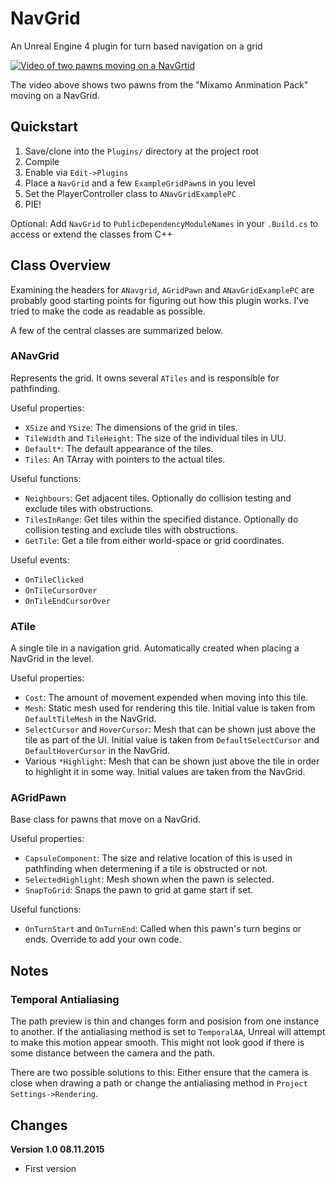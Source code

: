 # NavGrid
An Unreal Engine 4 plugin for turn based navigation on a grid

[![Video of two pawns moving on a NavGrtid](http://img.youtube.com/vi/FoqGXE3b7FE/0.jpg)](http://www.youtube.com/watch?v=FoqGXE3b7FE)

The video above shows two pawns from the "Mixamo Anmination Pack" moving on a NavGrid.

## Quickstart
1. Save/clone into the `Plugins/` directory at the project root
2. Compile
3. Enable via `Edit->Plugins`
4. Place a `NavGrid` and a few `ExampleGridPawn`s in you level
5. Set the PlayerController class to `ANavGridExamplePC`
6. PIE!

Optional: Add `NavGrid` to `PublicDependencyModuleNames` in your `.Build.cs` to access or extend the classes from C++

## Class Overview
Examining the headers for `ANavgrid`, `AGridPawn` and `ANavGridExamplePC` are probably good starting points for figuring out how this plugin works. I've tried to make the code as readable as possible.

A few of the central classes are summarized below.

### ANavGrid
Represents the grid. It owns several `ATiles` and is responsible for pathfinding.

Useful properties:
* `XSize` and `YSize`: The dimensions of the grid in tiles.
* `TileWidth` and `TileHeight`: The size of the individual tiles in UU.
* `Default*`: The default appearance of the tiles.
* `Tiles`: An TArray with pointers to the actual tiles.

Useful functions:
* `Neighbours`: Get adjacent tiles. Optionally do collision testing and exclude tiles with obstructions.
* `TilesInRange`: Get tiles within the specified distance. Optionally do collision testing and exclude tiles with obstructions.
* `GetTile`: Get a tile from either world-space or grid coordinates.

Useful events:
* `OnTileClicked`
* `OnTileCursorOver`
* `OnTileEndCursorOver`

### ATile
A single tile in a navigation grid. Automatically created when placing a NavGrid in the level.

Useful properties:
* `Cost`: The amount of movement expended when moving into this tile.
* `Mesh`: Static mesh used for rendering this tile. Initial value is taken from `DefaultTileMesh` in the NavGrid.
* `SelectCursor` and `HoverCursor`: Mesh that can be shown just above the tile as part of the UI. Initial value is taken from `DefaultSelectCursor` and `DefaultHoverCursor` in the NavGrid.
* Various `*Highlight`: Mesh that can be shown just above the tile in order to highlight it in some way. Initial values are taken from the NavGrid.

### AGridPawn
Base class for pawns that move on a NavGrid.

Useful properties:
* `CapsuleComponent`: The size and relative location of this is used in pathfinding when determening if a tile is obstructed or not. 
* `SelectedHighlight`: Mesh shown when the pawn is selected.
* `SnapToGrid`: Snaps the pawn to grid at game start if set.

Useful functions:
* `OnTurnStart` and `OnTurnEnd`: Called when this pawn's turn begins or ends. Override to add your own code.

## Notes

### Temporal Antialiasing
The path preview is thin and changes form and posision from one instance to another. If the antialiasing method is set to `TemporalAA`, Unreal will attempt to make this motion appear smooth. This might not look good if there is some distance between the camera and the path.

There are two possible solutions to this: Either ensure that the camera is close when drawing a path or change the antialiasing method in `Project Settings->Rendering`.

## Changes
**Version 1.0 08.11.2015**
* First version
